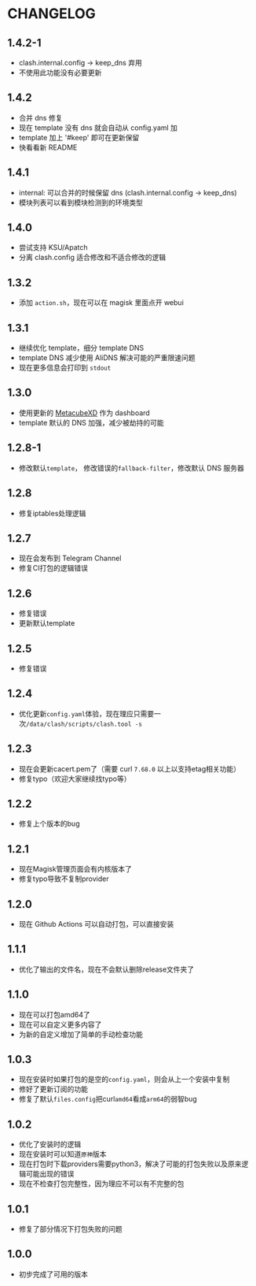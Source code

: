 # CHANGELOG
## 1.4.2-1
- clash.internal.config -> keep_dns 弃用
- 不使用此功能没有必要更新
## 1.4.2
- 合并 dns 修复
- 现在 template 没有 dns 就会自动从 config.yaml 加
- template 加上 '#keep' 即可在更新保留
- 快看看新 README
## 1.4.1
- internal: 可以合并的时候保留 dns (clash.internal.config -> keep_dns)
- 模块列表可以看到模块检测到的环境类型
## 1.4.0
- 尝试支持 KSU/Apatch
- 分离 clash.config 适合修改和不适合修改的逻辑
## 1.3.2
- 添加 `action.sh`，现在可以在 magisk 里面点开 webui
## 1.3.1
- 继续优化 template，细分 template DNS
- template DNS 减少使用 AliDNS 解决可能的严重限速问题
- 现在更多信息会打印到 `stdout`
## 1.3.0
- 使用更新的 [MetacubeXD](https://github.com/MetaCubeX/metacubexd) 作为 dashboard
- template 默认的 DNS 加强，减少被劫持的可能
## 1.2.8-1
- 修改默认`template`， 修改错误的`fallback-filter`，修改默认 DNS 服务器
## 1.2.8
- 修复iptables处理逻辑
## 1.2.7
- 现在会发布到 Telegram Channel
- 修复CI打包的逻辑错误
## 1.2.6
- 修复错误
- 更新默认template
## 1.2.5
- 修复错误
## 1.2.4 
- 优化更新`config.yaml`体验，现在理应只需要一次`/data/clash/scripts/clash.tool -s`
## 1.2.3
- 现在会更新cacert.pem了（需要 curl `7.68.0` 以上以支持etag相关功能）
- 修复typo（欢迎大家继续找typo等）
## 1.2.2
- 修复上个版本的bug
## 1.2.1
- 现在Magisk管理页面会有内核版本了
- 修复typo导致不复制provider
## 1.2.0
- 现在 Github Actions 可以自动打包，可以直接安装 
## 1.1.1
- 优化了输出的文件名，现在不会默认删除release文件夹了
## 1.1.0
- 现在可以打包amd64了
- 现在可以自定义更多内容了
- 为新的自定义增加了简单的手动检查功能
## 1.0.3
- 现在安装时如果打包的是空的`config.yaml`，则会从上一个安装中复制
- 修好了更新订阅的功能
- 修复了默认`files.config`把curl`amd64`看成`arm64`的弱智bug
## 1.0.2
- 优化了安装时的逻辑
- 现在安装时可以知道`原神`版本
- 现在打包时下载providers需要python3，解决了可能的打包失败以及原来逻辑可能出现的错误
- 现在不检查打包完整性，因为理应不可以有不完整的包
## 1.0.1
- 修复了部分情况下打包失败的问题
## 1.0.0
- 初步完成了可用的版本